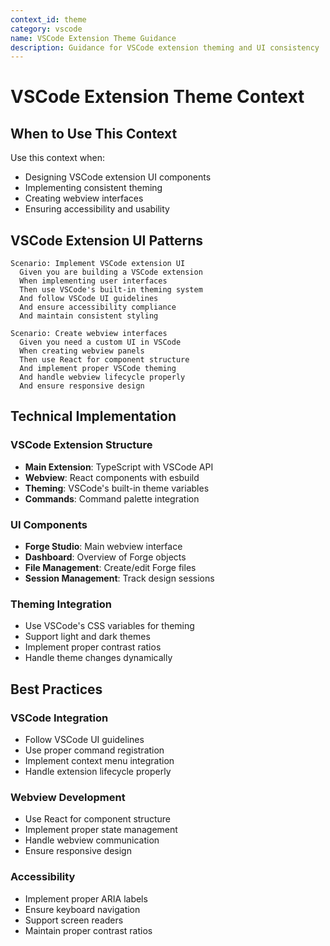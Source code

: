 ```yaml
---
context_id: theme
category: vscode
name: VSCode Extension Theme Guidance
description: Guidance for VSCode extension theming and UI consistency
---
```


# VSCode Extension Theme Context

## When to Use This Context

Use this context when:
- Designing VSCode extension UI components
- Implementing consistent theming
- Creating webview interfaces
- Ensuring accessibility and usability

## VSCode Extension UI Patterns

```gherkin
Scenario: Implement VSCode extension UI
  Given you are building a VSCode extension
  When implementing user interfaces
  Then use VSCode's built-in theming system
  And follow VSCode UI guidelines
  And ensure accessibility compliance
  And maintain consistent styling

Scenario: Create webview interfaces
  Given you need a custom UI in VSCode
  When creating webview panels
  Then use React for component structure
  And implement proper VSCode theming
  And handle webview lifecycle properly
  And ensure responsive design
```

## Technical Implementation

### VSCode Extension Structure
- **Main Extension**: TypeScript with VSCode API
- **Webview**: React components with esbuild
- **Theming**: VSCode's built-in theme variables
- **Commands**: Command palette integration

### UI Components
- **Forge Studio**: Main webview interface
- **Dashboard**: Overview of Forge objects
- **File Management**: Create/edit Forge files
- **Session Management**: Track design sessions

### Theming Integration
- Use VSCode's CSS variables for theming
- Support light and dark themes
- Implement proper contrast ratios
- Handle theme changes dynamically

## Best Practices

### VSCode Integration
- Follow VSCode UI guidelines
- Use proper command registration
- Implement context menu integration
- Handle extension lifecycle properly

### Webview Development
- Use React for component structure
- Implement proper state management
- Handle webview communication
- Ensure responsive design

### Accessibility
- Implement proper ARIA labels
- Ensure keyboard navigation
- Support screen readers
- Maintain proper contrast ratios
